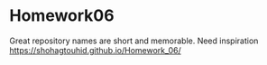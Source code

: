 # Homework06
Great repository names are short and memorable. Need inspiration
https://shohagtouhid.github.io/Homework_06/

